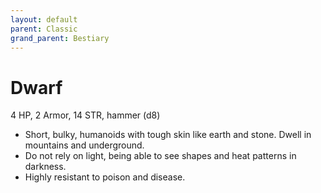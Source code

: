 ```yaml
---
layout: default
parent: Classic
grand_parent: Bestiary
---
```


# Dwarf

4 HP, 2 Armor, 14 STR, hammer (d8)

- Short, bulky, humanoids with tough skin like earth and stone. Dwell in mountains and underground.
- Do not rely on light, being able to see shapes and heat patterns in darkness.
- Highly resistant to poison and disease.
